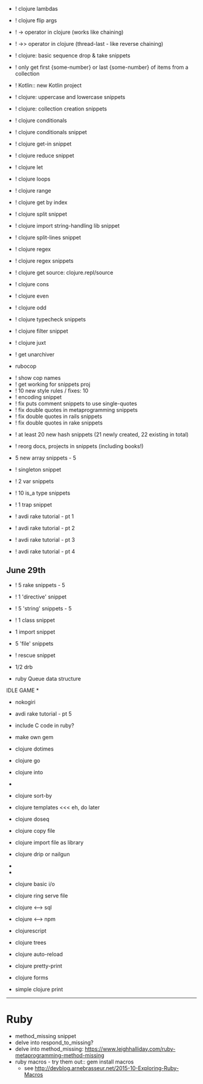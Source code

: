 *   ! clojure lambdas
*   ! clojure flip args
*   ! -> operator in clojure (works like chaining)
*   ! ->> operator in clojure (thread-last - like reverse chaining)
*   ! clojure: basic sequence drop & take snippets
*   ! only get first {some-number} or last {some-number} of items from a collection
*   ! Kotlin:: new Kotlin project
*   ! clojure: uppercase and lowercase snippets
*   ! clojure: collection creation snippets
*   ! clojure conditionals
*   ! clojure conditionals snippet
*   ! clojure get-in snippet
*   ! clojure reduce snippet
*   ! clojure let
*   ! clojure loops
*   ! clojure range
*   ! clojure get by index
*   ! clojure split snippet
*   ! clojure import string-handling lib snippet
*   ! clojure split-lines snippet
*   ! clojure regex
*   ! clojure regex snippets
*   ! clojure get source: clojure.repl/source
*   ! clojure cons

*   ! clojure even
*   ! clojure odd
*   ! clojure typecheck snippets
*   ! clojure filter snippet
*   ! clojure juxt
*   ! get unarchiver

*   rubocop
  -   ! show cop names
  -   ! get working for snippets proj
  -   ! 10 new style rules / fixes: 10
  -   ! encoding snippet
  -   ! fix puts comment snippets to use single-quotes
  -   ! fix double quotes in metaprogramming snippets
  -   ! fix double quotes in rails snippets
  -   ! fix double quotes in rake snippets
*   ! at least 20 new hash snippets (21 newly created, 22 existing in total)
*   ! reorg docs, projects in snippets (including books!)
*   5 new array snippets - 5
*   ! singleton snippet

*   ! 2 var snippets
*   ! 10 is_a type snippets
*   ! 1 trap snippet

*   ! avdi rake tutorial - pt 1
*   ! avdi rake tutorial - pt 2
*   ! avdi rake tutorial - pt 3
*   ! avdi rake tutorial - pt 4

## June 29th
*   ! 5 rake snippets - 5
*   ! 1 'directive' snippet
*   ! 5 'string' snippets - 5
*   ! 1 class snippet
*   1 import snippet
*   5 'file' snippets
*   ! rescue snippet

*   1/2 drb
*   ruby Queue data structure

IDLE GAME
*   

*   nokogiri

*   avdi rake tutorial - pt 5
*   include C code in ruby?

*   make own gem

*   clojure dotimes
*   clojure go
*   clojure into
*   
*   clojure sort-by

*   clojure templates <<< eh, do later
*   clojure doseq


*   clojure copy file
*   clojure import file as library
*   clojure drip or nailgun
*   
*   
*   clojure basic i/o
*   clojure ring serve file
*   clojure <--> sql
*   clojure <--> npm

*   clojurescript
*   clojure trees
*   clojure auto-reload
*   clojure pretty-print
*   clojure forms
*   simple clojure print

----

Ruby
====

*   method_missing snippet
*   delve into respond_to_missing?
*   delve into method_missing: https://www.leighhalliday.com/ruby-metaprogramming-method-missing
*   ruby macros - try them out:: gem install macros
    +   see http://devblog.arnebrasseur.net/2015-10-Exploring-Ruby-Macros




